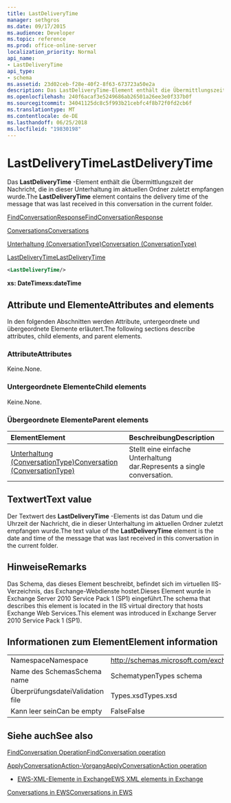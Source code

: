 ```yaml
---
title: LastDeliveryTime
manager: sethgros
ms.date: 09/17/2015
ms.audience: Developer
ms.topic: reference
ms.prod: office-online-server
localization_priority: Normal
api_name:
- LastDeliveryTime
api_type:
- schema
ms.assetid: 23d02ceb-f28e-40f2-8f63-673723a50e2a
description: Das LastDeliveryTime-Element enthält die Übermittlungszeit der Nachricht, die in dieser Unterhaltung im aktuellen Ordner zuletzt empfangen wurde.
ms.openlocfilehash: 240f6acaf3e5249686ab26501a26ee3e0f337b0f
ms.sourcegitcommit: 34041125dc8c5f993b21cebfc4f8b72f0fd2cb6f
ms.translationtype: MT
ms.contentlocale: de-DE
ms.lasthandoff: 06/25/2018
ms.locfileid: "19830198"
---
```

# <a name="lastdeliverytime"></a><span data-ttu-id="8d043-103">LastDeliveryTime</span><span class="sxs-lookup"><span data-stu-id="8d043-103">LastDeliveryTime</span></span>

<span data-ttu-id="8d043-104">Das **LastDeliveryTime** -Element enthält die Übermittlungszeit der Nachricht, die in dieser Unterhaltung im aktuellen Ordner zuletzt empfangen wurde.</span><span class="sxs-lookup"><span data-stu-id="8d043-104">The **LastDeliveryTime** element contains the delivery time of the message that was last received in this conversation in the current folder.</span></span> 
  
[<span data-ttu-id="8d043-105">FindConversationResponse</span><span class="sxs-lookup"><span data-stu-id="8d043-105">FindConversationResponse</span></span>](findconversationresponse.md)
  
[<span data-ttu-id="8d043-106">Conversations</span><span class="sxs-lookup"><span data-stu-id="8d043-106">Conversations</span></span>](conversations-ex15websvcsotherref.md)
  
[<span data-ttu-id="8d043-107">Unterhaltung (ConversationType)</span><span class="sxs-lookup"><span data-stu-id="8d043-107">Conversation (ConversationType)</span></span>](conversation-conversationtype.md)
  
[<span data-ttu-id="8d043-108">LastDeliveryTime</span><span class="sxs-lookup"><span data-stu-id="8d043-108">LastDeliveryTime</span></span>](lastdeliverytime.md)
  
```XML
<LastDeliveryTime/>
```

 <span data-ttu-id="8d043-109">**xs: DateTime**</span><span class="sxs-lookup"><span data-stu-id="8d043-109">**xs:dateTime**</span></span>
## <a name="attributes-and-elements"></a><span data-ttu-id="8d043-110">Attribute und Elemente</span><span class="sxs-lookup"><span data-stu-id="8d043-110">Attributes and elements</span></span>

<span data-ttu-id="8d043-111">In den folgenden Abschnitten werden Attribute, untergeordnete und übergeordnete Elemente erläutert.</span><span class="sxs-lookup"><span data-stu-id="8d043-111">The following sections describe attributes, child elements, and parent elements.</span></span>
  
### <a name="attributes"></a><span data-ttu-id="8d043-112">Attribute</span><span class="sxs-lookup"><span data-stu-id="8d043-112">Attributes</span></span>

<span data-ttu-id="8d043-113">Keine.</span><span class="sxs-lookup"><span data-stu-id="8d043-113">None.</span></span>
  
### <a name="child-elements"></a><span data-ttu-id="8d043-114">Untergeordnete Elemente</span><span class="sxs-lookup"><span data-stu-id="8d043-114">Child elements</span></span>

<span data-ttu-id="8d043-115">Keine.</span><span class="sxs-lookup"><span data-stu-id="8d043-115">None.</span></span>
  
### <a name="parent-elements"></a><span data-ttu-id="8d043-116">Übergeordnete Elemente</span><span class="sxs-lookup"><span data-stu-id="8d043-116">Parent elements</span></span>

|<span data-ttu-id="8d043-117">**Element**</span><span class="sxs-lookup"><span data-stu-id="8d043-117">**Element**</span></span>|<span data-ttu-id="8d043-118">**Beschreibung**</span><span class="sxs-lookup"><span data-stu-id="8d043-118">**Description**</span></span>|
|:-----|:-----|
|[<span data-ttu-id="8d043-119">Unterhaltung (ConversationType)</span><span class="sxs-lookup"><span data-stu-id="8d043-119">Conversation (ConversationType)</span></span>](conversation-conversationtype.md) <br/> |<span data-ttu-id="8d043-120">Stellt eine einfache Unterhaltung dar.</span><span class="sxs-lookup"><span data-stu-id="8d043-120">Represents a single conversation.</span></span>  <br/> |
   
## <a name="text-value"></a><span data-ttu-id="8d043-121">Textwert</span><span class="sxs-lookup"><span data-stu-id="8d043-121">Text value</span></span>

<span data-ttu-id="8d043-122">Der Textwert des **LastDeliveryTime** -Elements ist das Datum und die Uhrzeit der Nachricht, die in dieser Unterhaltung im aktuellen Ordner zuletzt empfangen wurde.</span><span class="sxs-lookup"><span data-stu-id="8d043-122">The text value of the **LastDeliveryTime** element is the date and time of the message that was last received in this conversation in the current folder.</span></span> 
  
## <a name="remarks"></a><span data-ttu-id="8d043-123">Hinweise</span><span class="sxs-lookup"><span data-stu-id="8d043-123">Remarks</span></span>

<span data-ttu-id="8d043-124">Das Schema, das dieses Element beschreibt, befindet sich im virtuellen IIS-Verzeichnis, das Exchange-Webdienste hostet.Dieses Element wurde in Exchange Server 2010 Service Pack 1 (SP1) eingeführt.</span><span class="sxs-lookup"><span data-stu-id="8d043-124">The schema that describes this element is located in the IIS virtual directory that hosts Exchange Web Services.This element was introduced in Exchange Server 2010 Service Pack 1 (SP1).</span></span>
  
## <a name="element-information"></a><span data-ttu-id="8d043-125">Informationen zum Element</span><span class="sxs-lookup"><span data-stu-id="8d043-125">Element information</span></span>

|||
|:-----|:-----|
|<span data-ttu-id="8d043-126">Namespace</span><span class="sxs-lookup"><span data-stu-id="8d043-126">Namespace</span></span>  <br/> |http://schemas.microsoft.com/exchange/services/2006/types  <br/> |
|<span data-ttu-id="8d043-127">Name des Schemas</span><span class="sxs-lookup"><span data-stu-id="8d043-127">Schema name</span></span>  <br/> |<span data-ttu-id="8d043-128">Schematypen</span><span class="sxs-lookup"><span data-stu-id="8d043-128">Types schema</span></span>  <br/> |
|<span data-ttu-id="8d043-129">Überprüfungsdatei</span><span class="sxs-lookup"><span data-stu-id="8d043-129">Validation file</span></span>  <br/> |<span data-ttu-id="8d043-130">Types.xsd</span><span class="sxs-lookup"><span data-stu-id="8d043-130">Types.xsd</span></span>  <br/> |
|<span data-ttu-id="8d043-131">Kann leer sein</span><span class="sxs-lookup"><span data-stu-id="8d043-131">Can be empty</span></span>  <br/> |<span data-ttu-id="8d043-132">False</span><span class="sxs-lookup"><span data-stu-id="8d043-132">False</span></span>  <br/> |
   
## <a name="see-also"></a><span data-ttu-id="8d043-133">Siehe auch</span><span class="sxs-lookup"><span data-stu-id="8d043-133">See also</span></span>



[<span data-ttu-id="8d043-134">FindConversation Operation</span><span class="sxs-lookup"><span data-stu-id="8d043-134">FindConversation operation</span></span>](findconversation-operation.md)
  
[<span data-ttu-id="8d043-135">ApplyConversationAction-Vorgang</span><span class="sxs-lookup"><span data-stu-id="8d043-135">ApplyConversationAction operation</span></span>](applyconversationaction-operation.md)


- [<span data-ttu-id="8d043-136">EWS-XML-Elemente in Exchange</span><span class="sxs-lookup"><span data-stu-id="8d043-136">EWS XML elements in Exchange</span></span>](ews-xml-elements-in-exchange.md)


[<span data-ttu-id="8d043-137">Conversations in EWS</span><span class="sxs-lookup"><span data-stu-id="8d043-137">Conversations in EWS</span></span>](http://msdn.microsoft.com/library/91e64629-db6c-4c94-9dcb-d386232e8467%28Office.15%29.aspx)

